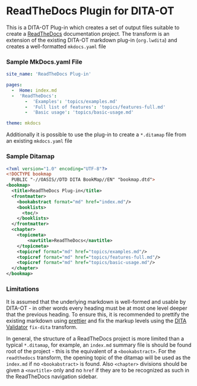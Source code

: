 <h1>ReadTheDocs Plugin for DITA-OT</h1>


This is a DITA-OT Plug-in which creates a set of output files suitable to create a [ReadTheDocs](https://readthedocs.org) documentation project. The transform is an extension of the existing DITA-OT markdown plug-in (`org.lwdita`) and creates a well-formatted `mkdocs.yaml` file

### Sample MkDocs.yaml File

```yaml
site_name: 'ReadTheDocs Plug-in'

pages:
  -  Home: index.md
  -  'ReadTheDocs':
       -  'Examples': 'topics/examples.md'
       -  'Full list of features': 'topics/features-full.md'
       -  'Basic usage': 'topics/basic-usage.md'

theme: mkdocs
```


Additionally it is possible to use the plug-in to create a `*.ditamap` file from an existing `mkdocs.yaml` file

### Sample Ditamap

```xml
<?xml version="1.0" encoding="UTF-8"?>
<!DOCTYPE bookmap
  PUBLIC "-//OASIS//DTD DITA BookMap//EN" "bookmap.dtd">
<bookmap>
  <title>ReadTheDocs Plug-in</title>
  <frontmatter>
    <bookabstract format="md" href="index.md"/>
    <booklists>
      <toc/>
    </booklists>
  </frontmatter>
  <chapter>
    <topicmeta>
        <navtitle>ReadTheDocs</navtitle>
    </topicmeta>
    <topicref format="md" href="topics/examples.md"/>
    <topicref format="md" href="topics/features-full.md"/>
    <topicref format="md" href="topics/basic-usage.md"/>
  </chapter>
</bookmap>
```

### Limitations

It is assumed that the underlying markdown is well-formed and usable by DITA-OT - in other words every
heading must be at most one level deeper that the previous heading. To ensure this, it is recommended 
to  prettify the existing markdown using [prettier](https://prettier.io) and fix the markup levels
using the [DITA Validator](https://dita-validator-for-dita-ot.readthedocs.io/en/latest/) `fix-dita`
transform.

In general, the structure of a ReadTheDocs project is more limited than a typical `*.ditamap`, for 
example, an  `index.md` summary file is should be found root of the project  - this is the equivalent
of a `<bookabstract>`. For the `readthedocs` transform, the opening topic of the ditamap will be used 
as the `index.md` if no `<bookabstract>` is found. Also `<chapter>` divisions should be given a 
`<navtitle>` only and no `href` if they are to be recognized as such in the ReadTheDocs navigation 
sidebar. 


